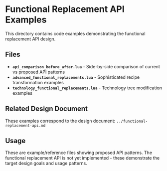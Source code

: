 # Functional Replacement API Examples

This directory contains code examples demonstrating the functional replacement API design.

## Files

- **`api_comparison_before_after.lua`** - Side-by-side comparison of current vs proposed API patterns
- **`advanced_functional_replacements.lua`** - Sophisticated recipe transformation examples
- **`technology_functional_replacements.lua`** - Technology tree modification examples

## Related Design Document

These examples correspond to the design document: `../functional-replacement-api.md`

## Usage

These are example/reference files showing proposed API patterns. The functional replacement API
is not yet implemented - these demonstrate the target design goals and usage patterns.
